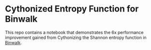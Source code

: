 # Cythonized Entropy Function for Binwalk

This repo contains a notebook that demonstrates the 6x performance improvement gained from Cythonizing the Shannon entropy function in [Binwalk](https://github.com/devttys0/binwalk). 
